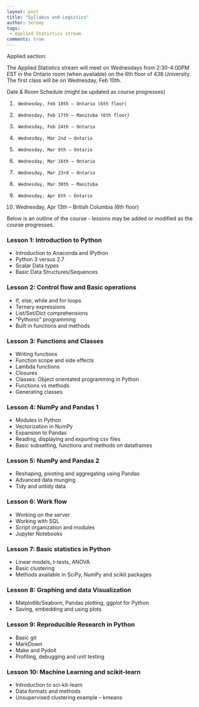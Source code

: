 ```yaml
---
layout: post
title: "Syllabus and Logistics"
author: Jeremy
tags:
 - Applied Statistics stream
comments: true
---
```


Applied section:

The Applied Statistics stream will meet on Wednesdays from 2:30-4:00PM EST in the Ontario room (when available) on the 6th floor of 438 University. The first class will be on Wednesday, Feb 10th.

Date & Room Schedule (might be updated as course progresses)

1.      Wednesday, Feb 10th – Ontario (6th floor)

2.      Wednesday, Feb 17th – Manitoba (6th floor)

3.      Wednesday, Feb 24th – Ontario

4.      Wednesday, Mar 2nd – Ontario

5.      Wednesday, Mar 9th – Ontario

6.      Wednesday, Mar 16th – Ontario

7.      Wednesday, Mar 23rd – Ontario

8.      Wednesday, Mar 30th – Manitoba

9.      Wednesday, Apr 6th – Ontario

10.   Wednesday, Apr 13th – British Columbia (6th floor)

Below is an outline of the course - lessons may be added or modified as the course
progresses.

### Lesson 1: Introduction to Python

*	Introduction to Anaconda and IPython
*	Python 3 versus 2.7
*	Scalar Data types
*	Basic Data Structures/Sequences

### Lesson 2: Control flow and Basic operations

*	If, else, while and for loops
*	Ternary expressions
*	List/Set/Dict comprehensions
*	“Pythonic” programming
*	Built in functions and methods

### Lesson 3: Functions and Classes

*	Writing functions
*	Function scope and side effects
*	Lambda functions
*	Closures
*	Classes: Object orientated programming in Python
*	Functions vs methods
*	Generating classes

### Lesson 4: NumPy and Pandas 1

*	Modules in Python
*	Vectorization in NumPy
*	Expansion to Pandas
*	Reading, displaying and exporting csv files
*	Basic subsetting, functions and methods on dataframes

### Lesson 5: NumPy and Pandas 2

*	Reshaping, pivoting and aggregating using Pandas
*	Advanced data munging
* Tidy and untidy data

### Lesson 6: Work flow

* Working on the server
*	Working with SQL
*	Script organization and modules
*	Jupyter Notebooks


### Lesson 7: Basic statistics in Python

*	Linear models, t-tests, ANOVA
* Basic clustering
*	Methods available in SciPy, NumPy and scikit packages

### Lesson 8: Graphing and data Visualization

*	Matplotlib/Seaborn, Pandas plotting, ggplot for Python
*	Saving, embedding and using plots

### Lesson 9: Reproducible Research in Python

*	Basic git
*	MarkDown
* Make and Pydoit
*	Profiling, debugging and unit testing

### Lesson 10: Machine Learning and scikit-learn

* Introduction to sci-kit-learn
*	Data formats and methods
*	Unsupervised clustering example – kmeans
